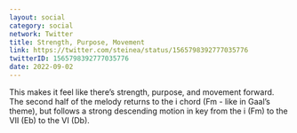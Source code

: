 ```yaml
---
layout: social
category: social
network: Twitter
title: Strength, Purpose, Movement
link: https://twitter.com/steinea/status/1565798392777035776
twitterID: 1565798392777035776
date: 2022-09-02
---
```


This makes it feel like there’s strength, purpose, and movement forward. The second half of the melody returns to the i chord (Fm - like in Gaal’s theme), but follows a strong descending motion in key from the i (Fm) to the VII (Eb) to the VI (Db).
